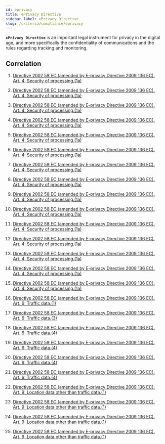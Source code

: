 ```yaml
---
id: eprivacy
title: ePrivacy Directive
sidebar_label: ePrivacy Directive
slug: /criteria/compliance/eprivacy
---
```


**`ePrivacy Directive`** is an important legal instrument
for privacy in the digital age,
and more specifically the confidentiality
of communications
and the rules regarding tracking
and monitoring.

## Correlation

1. [Directive 2002 58 EC (amended by E-privacy Directive 2009 136 EC). Art. 4: Security of processing.(1a)](/criteria/requirements/083)

2. [Directive 2002 58 EC (amended by E-privacy Directive 2009 136 EC). Art. 4: Security of processing.(1a)](/criteria/requirements/156)

3. [Directive 2002 58 EC (amended by E-privacy Directive 2009 136 EC). Art. 4: Security of processing.(1a)](/criteria/requirements/176)

4. [Directive 2002 58 EC (amended by E-privacy Directive 2009 136 EC). Art. 4: Security of processing.(1a)](/criteria/requirements/177)

5. [Directive 2002 58 EC (amended by E-privacy Directive 2009 136 EC). Art. 4: Security of processing.(1a)](/criteria/requirements/180)

6. [Directive 2002 58 EC (amended by E-privacy Directive 2009 136 EC). Art. 4: Security of processing.(1a)](/criteria/requirements/181)

7. [Directive 2002 58 EC (amended by E-privacy Directive 2009 136 EC). Art. 4: Security of processing.(1a)](/criteria/requirements/183)

8. [Directive 2002 58 EC (amended by E-privacy Directive 2009 136 EC). Art. 4: Security of processing.(1a)](/criteria/requirements/185)

9. [Directive 2002 58 EC (amended by E-privacy Directive 2009 136 EC). Art. 4: Security of processing.(1a)](/criteria/requirements/210)

10. [Directive 2002 58 EC (amended by E-privacy Directive 2009 136 EC). Art. 4: Security of processing.(1a)](/criteria/requirements/261)

11. [Directive 2002 58 EC (amended by E-privacy Directive 2009 136 EC). Art. 4: Security of processing.(1a)](/criteria/requirements/265)

12. [Directive 2002 58 EC (amended by E-privacy Directive 2009 136 EC). Art. 4: Security of processing.(1a)](/criteria/requirements/300)

13. [Directive 2002 58 EC (amended by E-privacy Directive 2009 136 EC). Art. 4: Security of processing.(1a)](/criteria/requirements/320)

14. [Directive 2002 58 EC (amended by E-privacy Directive 2009 136 EC). Art. 4: Security of processing.(1a)](/criteria/requirements/329)

15. [Directive 2002 58 EC (amended by E-privacy Directive 2009 136 EC). Art. 4: Security of processing.(1a)](/criteria/requirements/375)

16. [Directive 2002 58 EC (amended by E-privacy Directive 2009 136 EC). Art. 6: Traffic data.(1)](/criteria/requirements/183)

17. [Directive 2002 58 EC (amended by E-privacy Directive 2009 136 EC). Art. 6: Traffic data.(3)](/criteria/requirements/312)

18. [Directive 2002 58 EC (amended by E-privacy Directive 2009 136 EC). Art. 6: Traffic data.(4)](/criteria/requirements/189)

19. [Directive 2002 58 EC (amended by E-privacy Directive 2009 136 EC). Art. 6: Traffic data.(4)](/criteria/requirements/310)

20. [Directive 2002 58 EC (amended by E-privacy Directive 2009 136 EC). Art. 6: Traffic data.(4)](/criteria/requirements/315)

21. [Directive 2002 58 EC (amended by E-privacy Directive 2009 136 EC). Art. 6: Traffic data.(4)](/criteria/requirements/343)

22. [Directive 2002 58 EC (amended by E-privacy Directive 2009 136 EC). Art. 9: Location data other than traffic data.(1)](/criteria/requirements/189)

23. [Directive 2002 58 EC (amended by E-privacy Directive 2009 136 EC). Art. 9: Location data other than traffic data.(1)](/criteria/requirements/310)

24. [Directive 2002 58 EC (amended by E-privacy Directive 2009 136 EC). Art. 9: Location data other than traffic data.(1)](/criteria/requirements/315)

25. [Directive 2002 58 EC (amended by E-privacy Directive 2009 136 EC). Art. 9: Location data other than traffic data.(1)](/criteria/requirements/343)

